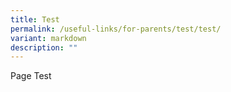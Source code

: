 ```yaml
---
title: Test
permalink: /useful-links/for-parents/test/test/
variant: markdown
description: ""
---
```

Page Test